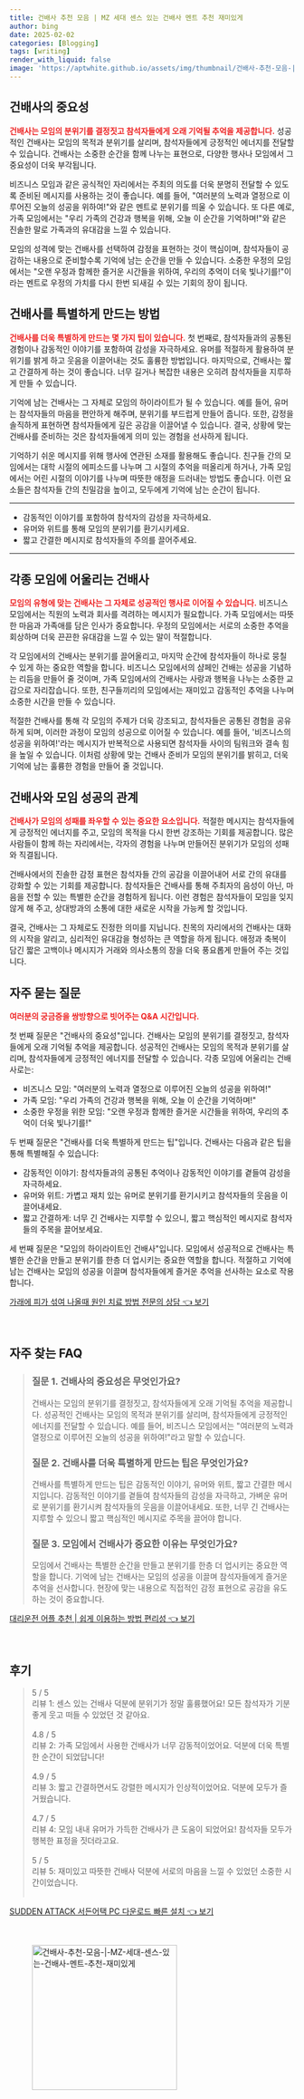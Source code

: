 ```yaml
---
title: 건배사 추천 모음 | MZ 세대 센스 있는 건배사 멘트 추천 재미있게
author: bing
date: 2025-02-02
categories: [Blogging]
tags: [writing]
render_with_liquid: false
image: 'https://aptwhite.github.io/assets/img/thumbnail/건배사-추천-모음-|-MZ-세대-센스-있는-건배사-멘트-추천-재미있게.webp'
---
```



<h2 id='건배사의_중요성'>건배사의 중요성</h2>

<p><b><span style="color: #ee2323;">건배사는 모임의 분위기를 결정짓고 참석자들에게 오래 기억될 추억을 제공합니다.</span></b> 성공적인 건배사는 모임의 목적과 분위기를 살리며, 참석자들에게 긍정적인 에너지를 전달할 수 있습니다. 건배사는 소중한 순간을 함께 나누는 표현으로, 다양한 행사나 모임에서 그 중요성이 더욱 부각됩니다.</p>

<p>비즈니스 모임과 같은 공식적인 자리에서는 주최의 의도를 더욱 분명히 전달할 수 있도록 준비된 메시지를 사용하는 것이 좋습니다. 예를 들어, "여러분의 노력과 열정으로 이루어진 오늘의 성공을 위하여!"와 같은 멘트로 분위기를 띄울 수 있습니다. 또 다른 예로, 가족 모임에서는 "우리 가족의 건강과 행복을 위해, 오늘 이 순간을 기억하며!"와 같은 진솔한 말로 가족과의 유대감을 느낄 수 있습니다.</p>

<p>모임의 성격에 맞는 건배사를 선택하여 감정을 표현하는 것이 핵심이며, 참석자들이 공감하는 내용으로 준비할수록 기억에 남는 순간을 만들 수 있습니다. 소중한 우정의 모임에서는 "오랜 우정과 함께한 즐거운 시간들을 위하여, 우리의 추억이 더욱 빛나기를!"이라는 멘트로 우정의 가치를 다시 한번 되새길 수 있는 기회의 장이 됩니다.</p>

<h2 id='건배사_특별하게_만들기'>건배사를 특별하게 만드는 방법</h2>

<p><b><span style="color: #ee2323;">건배사를 더욱 특별하게 만드는 몇 가지 팁이 있습니다.</span></b> 첫 번째로, 참석자들과의 공통된 경험이나 감동적인 이야기를 포함하여 감성을 자극하세요. 유머를 적절하게 활용하여 분위기를 밝게 하고 웃음을 이끌어내는 것도 훌륭한 방법입니다. 마지막으로, 건배사는 짧고 간결하게 하는 것이 좋습니다. 너무 길거나 복잡한 내용은 오히려 참석자들을 지루하게 만들 수 있습니다.</p>

<p>기억에 남는 건배사는 그 자체로 모임의 하이라이트가 될 수 있습니다. 예를 들어, 유머는 참석자들의 마음을 편안하게 해주며, 분위기를 부드럽게 만들어 줍니다. 또한, 감정을 솔직하게 표현하면 참석자들에게 깊은 공감을 이끌어낼 수 있습니다. 결국, 상황에 맞는 건배사를 준비하는 것은 참석자들에게 의미 있는 경험을 선사하게 됩니다.</p>

<p>기억하기 쉬운 메시지를 위해 행사에 연관된 소재를 활용해도 좋습니다. 친구들 간의 모임에서는 대학 시절의 에피소드를 나누며 그 시절의 추억을 떠올리게 하거나, 가족 모임에서는 어린 시절의 이야기를 나누며 따뜻한 애정을 드러내는 방법도 좋습니다. 이런 요소들은 참석자들 간의 친밀감을 높이고, 모두에게 기억에 남는 순간이 됩니다.</p>

<hr />

<ul>
    <li>감동적인 이야기를 포함하여 참석자의 감성을 자극하세요.</li>
    <li>유머와 위트를 통해 모임의 분위기를 환기시키세요.</li>
    <li>짧고 간결한 메시지로 참석자들의 주의를 끌어주세요.</li>
</ul>

<hr />

<h2 id='각종_모임에_어울리는_건배사'>각종 모임에 어울리는 건배사</h2>

<p><b><span style="color: #ee2323;">모임의 유형에 맞는 건배사는 그 자체로 성공적인 행사로 이어질 수 있습니다.</span></b> 비즈니스 모임에서는 직원의 노력과 회사를 격려하는 메시지가 필요합니다. 가족 모임에서는 따뜻한 마음과 가족애를 담은 인사가 중요합니다. 우정의 모임에서는 서로의 소중한 추억을 회상하며 더욱 끈끈한 유대감을 느낄 수 있는 말이 적절합니다.</p>

<p>각 모임에서의 건배사는 분위기를 끌어올리고, 마지막 순간에 참석자들이 하나로 뭉칠 수 있게 하는 중요한 역할을 합니다. 비즈니스 모임에서의 샴페인 건배는 성공을 기념하는 리듬을 만들어 줄 것이며, 가족 모임에서의 건배사는 사랑과 행복을 나누는 소중한 교감으로 자리잡습니다. 또한, 친구들끼리의 모임에서는 재미있고 감동적인 추억을 나누며 소중한 시간을 만들 수 있습니다.</p>

<p>적절한 건배사를 통해 각 모임의 주제가 더욱 강조되고, 참석자들은 공통된 경험을 공유하게 되며, 이러한 과정이 모임의 성공으로 이어질 수 있습니다. 예를 들어, '비즈니스의 성공을 위하여!'라는 메시지가 반복적으로 사용되면 참석자들 사이의 팀워크와 결속 힘을 높일 수 있습니다. 이처럼 상황에 맞는 건배사 준비가 모임의 분위기를 밝히고, 더욱 기억에 남는 훌륭한 경험을 만들어 줄 것입니다.</p>

<h2 id='건배사와_모임_성공'>건배사와 모임 성공의 관계</h2>

<p><b><span style="color: #ee2323;">건배사가 모임의 성패를 좌우할 수 있는 중요한 요소입니다.</span></b> 적절한 메시지는 참석자들에게 긍정적인 에너지를 주고, 모임의 목적을 다시 한번 강조하는 기회를 제공합니다. 많은 사람들이 함께 하는 자리에서는, 각자의 경험을 나누며 만들어진 분위기가 모임의 성패와 직결됩니다.</p>

<p>건배사에서의 진솔한 감정 표현은 참석자들 간의 공감을 이끌어내어 서로 간의 유대를 강화할 수 있는 기회를 제공합니다. 참석자들은 건배사를 통해 주최자의 음성이 아닌, 마음을 전할 수 있는 특별한 순간을 경험하게 됩니다. 이런 경험은 참석자들이 모임을 잊지 않게 해 주고, 상대방과의 소통에 대한 새로운 시작을 가능케 할 것입니다.</p>

<p>결국, 건배사는 그 자체로도 진정한 의미를 지닙니다. 친목의 자리에서의 건배사는 대화의 시작을 알리고, 심리적인 유대감을 형성하는 큰 역할을 하게 됩니다. 애정과 축복이 담긴 짧은 고백이나 메시지가 거래와 의사소통의 장을 더욱 풍요롭게 만들어 주는 것입니다.</p>

<h2 id='자주_묻는_질문'>자주 묻는 질문</h2>

<p><b><span style="color: #ee2323;">여러분의 궁금증을 쌍방향으로 빗어주는 Q&A 시간입니다.</span></b></p>

<p>첫 번째 질문은 "건배사의 중요성"입니다. 건배사는 모임의 분위기를 결정짓고, 참석자들에게 오래 기억될 추억을 제공합니다. 성공적인 건배사는 모임의 목적과 분위기를 살리며, 참석자들에게 긍정적인 에너지를 전달할 수 있습니다. 각종 모임에 어울리는 건배사로는:</p>

<ul>
    <li>비즈니스 모임: "여러분의 노력과 열정으로 이루어진 오늘의 성공을 위하여!"</li>
    <li>가족 모임: "우리 가족의 건강과 행복을 위해, 오늘 이 순간을 기억하며!"</li>
    <li>소중한 우정을 위한 모임: "오랜 우정과 함께한 즐거운 시간들을 위하여, 우리의 추억이 더욱 빛나기를!"</li>
</ul>

<p>두 번째 질문은 "건배사를 더욱 특별하게 만드는 팁"입니다. 건배사는 다음과 같은 팁을 통해 특별해질 수 있습니다:</p>

<ul>
    <li>감동적인 이야기: 참석자들과의 공통된 추억이나 감동적인 이야기를 곁들여 감성을 자극하세요.</li>
    <li>유머와 위트: 가볍고 재치 있는 유머로 분위기를 환기시키고 참석자들의 웃음을 이끌어내세요.</li>
    <li>짧고 간결하게: 너무 긴 건배사는 지루할 수 있으니, 짧고 핵심적인 메시지로 참석자들의 주목을 끌어보세요.</li>
</ul>

<p>세 번째 질문은 "모임의 하이라이트인 건배사"입니다. 모임에서 성공적으로 건배사는 특별한 순간을 만들고 분위기를 한층 더 업시키는 중요한 역할을 합니다. 적절하고 기억에 남는 건배사는 모임의 성공을 이끌며 참석자들에게 즐거운 추억을 선사하는 요소로 작용합니다.</p>


<p><a class="click-button" title="가래에 피가 섞여 나올때 원인 치료 방법 전문의 상담" href="https://aptwhite.github.io/posts/%EA%B0%80%EB%9E%98%EC%97%90-%ED%94%BC%EA%B0%80-%EC%84%9E%EC%97%AC-%EB%82%98%EC%98%AC%EB%95%8C-%EC%9B%90%EC%9D%B8-%EC%B9%98%EB%A3%8C-%EB%B0%A9%EB%B2%95-%EC%A0%84%EB%AC%B8%EC%9D%98-%EC%83%81%EB%8B%B4/" rel="dofollow">가래에 피가 섞여 나올때 원인 치료 방법 전문의 상담 👈 보기</a></p><br>
<h2 id='자주_찾는_FAQ'>자주 찾는 FAQ</h2>
<div itemscope="" itemtype="https://schema.org/FAQPage">
<blockquote>
<div itemscope="" itemprop="mainEntity" itemtype="https://schema.org/Question">
<h3 itemprop="name">질문 1. 건배사의 중요성은 무엇인가요?</h3>
<div itemscope="" itemprop="acceptedAnswer" itemtype="https://schema.org/Answer">
<span itemprop="text">
<p>건배사는 모임의 분위기를 결정짓고, 참석자들에게 오래 기억될 추억을 제공합니다. 성공적인 건배사는 모임의 목적과 분위기를 살리며, 참석자들에게 긍정적인 에너지를 전달할 수 있습니다. 예를 들어, 비즈니스 모임에서는 "여러분의 노력과 열정으로 이루어진 오늘의 성공을 위하여!"라고 말할 수 있습니다.</p>
</span>
</div>
</div>
<div itemscope="" itemprop="mainEntity" itemtype="https://schema.org/Question">
<h3 itemprop="name">질문 2. 건배사를 더욱 특별하게 만드는 팁은 무엇인가요?</h3>
<div itemscope="" itemprop="acceptedAnswer" itemtype="https://schema.org/Answer">
<span itemprop="text">
<p>건배사를 특별하게 만드는 팁은 감동적인 이야기, 유머와 위트, 짧고 간결한 메시지입니다. 감동적인 이야기를 곁들여 참석자들의 감성을 자극하고, 가벼운 유머로 분위기를 환기시켜 참석자들의 웃음을 이끌어내세요. 또한, 너무 긴 건배사는 지루할 수 있으니 짧고 핵심적인 메시지로 주목을 끌어야 합니다.</p>
</span>
</div>
</div>
<div itemscope="" itemprop="mainEntity" itemtype="https://schema.org/Question">
<h3 itemprop="name">질문 3. 모임에서 건배사가 중요한 이유는 무엇인가요?</h3>
<div itemscope="" itemprop="acceptedAnswer" itemtype="https://schema.org/Answer">
<span itemprop="text">
<p>모임에서 건배사는 특별한 순간을 만들고 분위기를 한층 더 업시키는 중요한 역할을 합니다. 기억에 남는 건배사는 모임의 성공을 이끌며 참석자들에게 즐거운 추억을 선사합니다. 현장에 맞는 내용으로 직접적인 감정 표현으로 공감을 유도하는 것이 중요합니다.</p>
</span>
</div>
</div>
</blockquote>
</div>
<p><a class="click-button" title="대리운전 어플 추천 | 쉽게 이용하는 방법 편리성" href="https://aptwhite.github.io/posts/%EB%8C%80%EB%A6%AC%EC%9A%B4%EC%A0%84-%EC%96%B4%ED%94%8C-%EC%B6%94%EC%B2%9C-%EC%89%BD%EA%B2%8C-%EC%9D%B4%EC%9A%A9%ED%95%98%EB%8A%94-%EB%B0%A9%EB%B2%95-%ED%8E%B8%EB%A6%AC%EC%84%B1/" rel="dofollow">대리운전 어플 추천 | 쉽게 이용하는 방법 편리성 👈 보기</a></p><br>
<h2 id='후기'>후기</h2>
<div itemscope itemtype="https://schema.org/Product">
  <blockquote>
  <div itemprop="review" itemscope itemtype="https://schema.org/Review">
      <div itemprop="reviewRating" itemscope itemtype="https://schema.org/Rating"> <span itemprop="ratingValue">5</span> / <span itemprop="bestRating">5</span> </div>
      <span itemprop="reviewBody">리뷰 1: 센스 있는 건배사 덕분에 분위기가 정말 훌륭했어요! 모든 참석자가 기분 좋게 웃고 떠들 수 있었던 것 같아요.</span>
  </div>
  <br>
  <div itemprop="review" itemscope itemtype="https://schema.org/Review">
      <div itemprop="reviewRating" itemscope itemtype="https://schema.org/Rating"> <span itemprop="ratingValue">4.8</span> / <span itemprop="bestRating">5</span> </div>
      <span itemprop="reviewBody">리뷰 2: 가족 모임에서 사용한 건배사가 너무 감동적이었어요. 덕분에 더욱 특별한 순간이 되었답니다!</span>
  </div>
  <br>
  <div itemprop="review" itemscope itemtype="https://schema.org/Review">
      <div itemprop="reviewRating" itemscope itemtype="https://schema.org/Rating"> <span itemprop="ratingValue">4.9</span> / <span itemprop="bestRating">5</span> </div>
      <span itemprop="reviewBody">리뷰 3: 짧고 간결하면서도 강렬한 메시지가 인상적이었어요. 덕분에 모두가 즐거웠습니다.</span>
  </div>
  <br>
  <div itemprop="review" itemscope itemtype="https://schema.org/Review">
      <div itemprop="reviewRating" itemscope itemtype="https://schema.org/Rating"> <span itemprop="ratingValue">4.7</span> / <span itemprop="bestRating">5</span> </div>
      <span itemprop="reviewBody">리뷰 4: 모임 내내 유머가 가득한 건배사가 큰 도움이 되었어요! 참석자들 모두가 행복한 표정을 짓더라고요.</span>
  </div>
  <br>
  <div itemprop="review" itemscope itemtype="https://schema.org/Review">
      <div itemprop="reviewRating" itemscope itemtype="https://schema.org/Rating"> <span itemprop="ratingValue">5</span> / <span itemprop="bestRating">5</span> </div>
      <span itemprop="reviewBody">리뷰 5: 재미있고 따뜻한 건배사 덕분에 서로의 마음을 느낄 수 있었던 소중한 시간이었습니다.</span>
  </div>
  <br>
  </blockquote>
</div>
<p><a class="click-button" title="SUDDEN ATTACK 서든어택 PC 다운로드 빠른 설치" href="https://aptwhite.github.io/posts/SUDDEN-ATTACK-%EC%84%9C%EB%93%A0%EC%96%B4%ED%83%9D-PC-%EB%8B%A4%EC%9A%B4%EB%A1%9C%EB%93%9C-%EB%B9%A0%EB%A5%B8-%EC%84%A4%EC%B9%98/" rel="dofollow">SUDDEN ATTACK 서든어택 PC 다운로드 빠른 설치 👈 보기</a></p><br>
<figure class="image"><img src="https://aptwhite.github.io/assets/img/thumbnail/건배사-추천-모음-|-MZ-세대-센스-있는-건배사-멘트-추천-재미있게.webp" alt="건배사-추천-모음-|-MZ-세대-센스-있는-건배사-멘트-추천-재미있게" width="256" height="256"></figure>